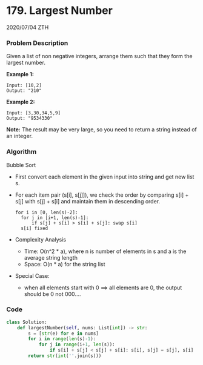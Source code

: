 # 179. Largest Number

2020/07/04 ZTH

### Problem Description

Given a list of non negative integers, arrange them such that they form the largest number.

**Example 1:**

```
Input: [10,2]
Output: "210"
```

**Example 2:**

```
Input: [3,30,34,5,9]
Output: "9534330"
```

**Note:** The result may be very large, so you need to return a string instead of an integer.



### Algorithm

Bubble Sort

* First convert each element in the given input into string and get new list s.

* For each item pair (s[i], s[j]]), we check the order by comparing s[i] + s[j] with s[j] + s[i] and maintain them in descending order.

  ```
  for i in [0, len(s)-2]:
  	for j in [i+1, len(s)-1]:
  		if s[j] + s[i] > s[i] + s[j]: swap s[i]
  	s[i] fixed
  ```

* Complexity Analysis

  * Time: O(n^2 * a), where n is number of elements in s and a is the average string length
  * Space: O(n * a) for the string list

* Special Case:

  * when all elements start with 0 ==> all elements are 0, the output should be 0 not 000....



### Code

```python
class Solution:
    def largestNumber(self, nums: List[int]) -> str:
        s = [str(e) for e in nums]
        for i in range(len(s)-1):
            for j in range(i+1, len(s)):
                if s[i] + s[j] < s[j] + s[i]: s[i], s[j] = s[j], s[i]
        return str(int(''.join(s)))
```

